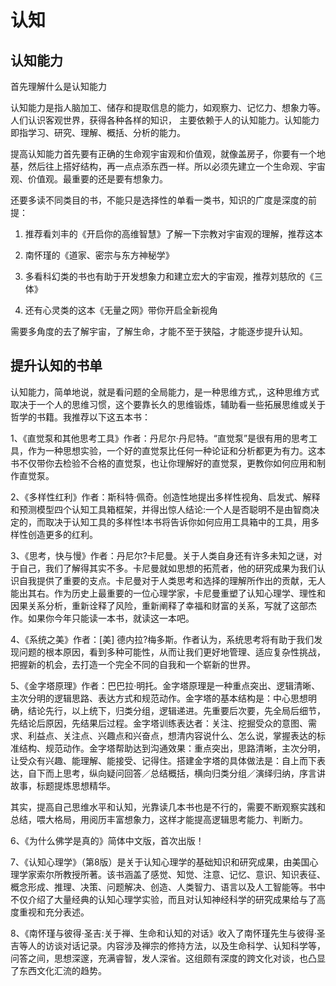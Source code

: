 # 认知

## 认知能力

首先理解什么是认知能力

认知能力是指人脑加工、储存和提取信息的能力，如观察力、记忆力、想象力等。人们认识客观世界，获得各种各样的知识， 主要依赖于人的认知能力。认知能力即指学习、研究、理解、概括、分析的能力。

提高认知能力首先要有正确的生命观宇宙观和价值观，就像盖房子，你要有一个地基，然后往上搭好结构，再一点点添东西一样。所以必须先建立一个生命观、宇宙观、价值观。最重要的还是要有想象力。

还要多读不同类目的书，不能只是选择性的单看一类书，知识的广度是深度的前提：

1. 推荐看刘丰的《开启你的高维智慧》了解一下宗教对宇宙观的理解，推荐这本

2. 南怀瑾的《道家、密宗与东方神秘学》
3. 多看科幻类的书也有助于开发想象力和建立宏大的宇宙观，推荐刘慈欣的《三体》
4. 还有心灵类的这本《无量之网》带你开启全新视角

需要多角度的去了解宇宙，了解生命，才能不至于狭隘，才能逐步提升认知。



## 提升认知的书单

认知能力，简单地说，就是看问题的全局能力，是一种思维方式,，这种思维方式取决于一个人的思维习惯，这个要靠长久的思维锻炼，辅助看一些拓展思维或关于哲学的书籍。我推荐以下这五本书：



1、《直觉泵和其他思考工具》作者：丹尼尔·丹尼特。“直觉泵”是很有用的思考工具，作为一种思想实验，一个好的直觉泵比任何一种论证和分析都更为有力。这本书不仅带你去检验不合格的直觉泵，也让你理解好的直觉泵，更教你如何应用和制作直觉泵。



2、《多样性红利》作者：斯科特·佩奇。创造性地提出多样性视角、启发式、解释和预测模型四个认知工具箱框架，并得出惊人结论:一个人是否聪明不是由智商决定的，而取决于认知工具的多样性!本书将告诉你如何应用工具箱中的工具，用多样性创造更多的红利。



3、《思考，快与慢》作者：丹尼尔?卡尼曼。关于人类自身还有许多未知之谜，对于自己，我们了解得其实不多。卡尼曼就如思想的拓荒者，他的研究成果为我们认识自我提供了重要的支点。卡尼曼对于人类思考和选择的理解所作出的贡献，无人能出其右。作为历史上最重要的一位心理学家，卡尼曼重塑了认知心理学、理性和因果关系分析，重新诠释了风险，重新阐释了幸福和财富的关系，写就了这部杰作。如果你今年只能读一本书，就读这一本吧。



4、《系统之美》作者：[美] 德内拉?梅多斯。作者认为，系统思考将有助于我们发现问题的根本原因，看到多种可能性，从而让我们更好地管理、适应复杂性挑战，把握新的机会，去打造一个完全不同的自我和一个崭新的世界。



5、《金字塔原理》作者：巴巴拉·明托。金字塔原理是一种重点突出、逻辑清晰、主次分明的逻辑思路、表达方式和规范动作。金字塔的基本结构是：中心思想明确，结论先行，以上统下，归类分组，逻辑递进。先重要后次要，先全局后细节，先结论后原因，先结果后过程。金字塔训练表达者：关注、挖掘受众的意图、需求、利益点、关注点、兴趣点和兴奋点，想清内容说什么、怎么说，掌握表达的标准结构、规范动作。金字塔帮助达到沟通效果：重点突出，思路清晰，主次分明，让受众有兴趣、能理解、能接受、记得住。搭建金字塔的具体做法是：自上而下表达，自下而上思考，纵向疑问回答／总结概括，横向归类分组／演绎归纳，序言讲故事，标题提炼思想精华。

其实，提高自己思维水平和认知，光靠读几本书也是不行的，需要不断观察实践和总结，喂大格局，用阅历丰富想象力，这样才能提高逻辑思考能力、判断力。



6、《为什么佛学是真的》简体中文版，首次出版！



7、《认知心理学》（第8版）是关于认知心理学的基础知识和研究成果，由美国心理学家索尔所教授所著。该书涵盖了感觉、知觉、注意、记忆、意识、知识表征、概念形成、推理、决策、问题解决、创造、人类智力、语言以及人工智能等。书中不仅介绍了大量经典的认知心理学实验，而且对认知神经科学的研究成果给与了高度重视和充分表述。



8、《南怀瑾与彼得·圣吉:关于禅、生命和认知的对话》收入了南怀瑾先生与彼得·圣吉等人的访谈对话记录。内容涉及禅宗的修持方法，以及生命科学、认知科学等，问答之间，思想深邃，充满睿智，发人深省。这组颇有深度的跨文化对谈，也凸显了东西文化汇流的趋势。